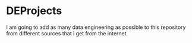 # DEProjects

I am going to add as many data engineering as possible to this repository from different sources that i get from the internet.
